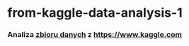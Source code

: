 # from-kaggle-data-analysis-1
### Analiza [zbioru danych](https://www.kaggle.com/datasets/volodymyrgavrysh/bank-marketing-campaigns-dataset?resource=download) z https://www.kaggle.com
